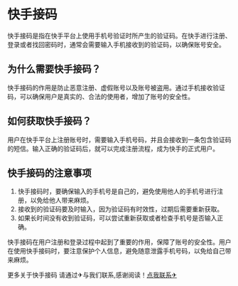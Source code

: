 # 快手接码

快手接码是指在快手平台上使用手机号验证时所产生的验证码。在快手进行注册、登录或者找回密码时，通常会需要输入手机接收到的验证码，以确保账号安全。

## 为什么需要快手接码？

快手接码的作用是防止恶意注册、虚假账号以及账号被盗用。通过手机接收验证码，可以确保用户是真实的、合法的使用者，增加了账号的安全性。

## 如何获取快手接码？

用户在快手平台上注册账号时，需要输入手机号码，并且会接收到一条包含验证码的短信。输入正确的验证码后，就可以完成注册流程，成为快手的正式用户。

## 快手接码的注意事项

1. 快手接码时，要确保输入的手机号是自己的，避免使用他人的手机号进行注册，以免给他人带来麻烦。
2. 接收到的验证码要及时输入，因为验证码有时效性，过期后需要重新获取。
3. 如果长时间没有收到验证码，可以尝试重新获取或者检查手机号是否输入正确。

快手接码在用户注册和登录过程中起到了重要的作用，保障了账号的安全性。用户在使用快手接码时，要注意保护个人信息，避免随意泄露手机号码，以免给自己带来麻烦。

更多关于快手接码 请通过✈与我们联系,感谢阅读！[点我联系✈](https://pro.k02.cc)